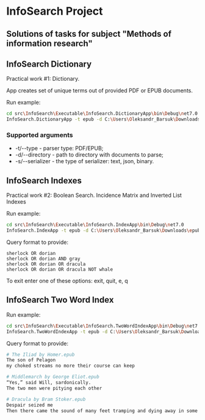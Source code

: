 # InfoSearch Project

## Solutions of tasks for subject "Methods of information research"

## InfoSearch Dictionary

Practical work #1:
Dictionary.

App creates set of unique terms out of provided PDF or EPUB documents.

Run example:

````sh
cd src\InfoSearch\Executable\InfoSearch.DictionaryApp\bin\Debug\net7.0
InfoSearch.DictionaryApp -t epub -d C:\Users\Oleksandr_Barsuk\Downloads\epub -s json
````

### Supported arguments

 - -t/--type - parser type: PDF/EPUB;
 - -d/--directory - path to directory with documents to parse;
 - -s/--serializer - the type of serializer: text, json, binary.

## InfoSearch Indexes

Practical work #2:
Boolean Search. Incidence Matrix and Inverted List Indexes

Run example:

````sh
cd src\InfoSearch\Executable\InfoSearch.IndexApp\bin\Debug\net7.0
InfoSearch.IndexApp -t epub -d C:\Users\Oleksandr_Barsuk\Downloads\epub
````

Query format to provide:
````
sherlock OR dorian
sherlock OR dorian AND gray
sherlock OR dorian OR dracula
sherlock OR dorian OR dracula NOT whale
````

To exit enter one of these options: exit, quit, e, q

## InfoSearch Two Word Index

Run example:

````sh
cd src\InfoSearch\Executable\InfoSearch.TwoWordIndexApp\bin\Debug\net7.0
InfoSearch.TwoWordIndexApp -t epub -d C:\Users\Oleksandr_Barsuk\Downloads\epub
````

Query format to provide:

````sh
# The Iliad by Homer.epub
The son of Pelagon
my choked streams no more their course can keep

# Middlemarch by George Eliot.epub
“Yes,” said Will, sardonically.
The two men were pitying each other

# Dracula by Bram Stoker.epub
Despair seized me
Then there came the sound of many feet tramping and dying away in some
````
